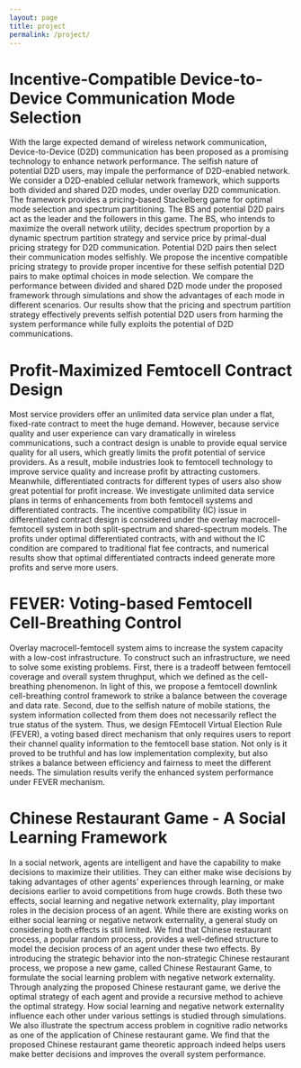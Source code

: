 ```yaml
---
layout: page
title: project
permalink: /project/
---
```

# Incentive-Compatible Device-to-Device Communication Mode Selection

With the large expected demand of wireless network communication, Device-to-Device (D2D) communication has been proposed as a promising technology to enhance network performance. The selfish nature of potential D2D users, may impale the performance of D2D-enabled network. We consider a D2D-enabled cellular network framework, which supports both divided and shared D2D modes, under overlay D2D communication. The framework provides a pricing-based Stackelberg game for optimal mode selection and spectrum partitioning. The BS and potential D2D pairs act as the leader and the followers in this game. The BS, who intends to maximize the overall network utility, decides spectrum proportion by a dynamic spectrum partition strategy and service price by primal-dual pricing strategy for D2D communication. Potential D2D pairs then select their communication modes selfishly. We propose the incentive compatible pricing strategy to provide proper incentive for these selfish potential D2D pairs to make optimal choices in mode selection. We compare the performance between divided and shared D2D mode under the proposed framework through simulations and show the advantages of each mode in different scenarios. Our results show that the pricing and spectrum partition strategy effectively prevents selfish potential D2D users from harming the system performance while fully exploits the potential of D2D communications.

# Profit-Maximized Femtocell Contract Design

Most service providers offer an unlimited data service plan under a flat, fixed-rate contract to meet the huge demand. However, because service quality and user experience can vary dramatically in wireless communications, such a contract design is unable to provide equal service quality for all users, which greatly limits the profit potential of service providers. As a result, mobile industries look to femtocell technology to improve service quality and increase profit by attracting customers. Meanwhile, differentiated contracts for different types of users also show great potential for profit increase. We investigate unlimited data service plans in terms of enhancements from both femtocell systems and differentiated contracts. The incentive compatibility (IC) issue in differentiated contract design is considered under the overlay macrocell-femtocell system in both split-spectrum and shared-spectrum models. The profits under optimal differentiated contracts, with and without the IC condition are compared to traditional flat fee contracts, and numerical results show that optimal differentiated contracts indeed generate more profits and serve more users.

# FEVER: Voting-based Femtocell Cell-Breathing Control

Overlay macrocell-femtocell system aims to increase the system capacity with a low-cost infrastructure. To construct such an infrastructure, we need to solve some existing problems. First, there is a tradeoff between femtocell coverage and overall system thrughput, which we defined as the cell-breathing phenomenon. In light of this, we propose a femtocell downlink cell-breathing control framework to strike a balance between the coverage and data rate. Second, due to the selfish nature of mobile stations, the system information collected from them does not necessarily reflect the true status of the system. Thus, we design FEmtocell Virtual Election Rule (FEVER), a voting based direct mechanism that only requires users to report their channel quality information to the femtocell base station. Not only is it proved to be truthful and has low implementation complexity, but also strikes a balance between efficiency and fairness to meet the different needs. The simulation results verify the enhanced system performance under FEVER mechanism.

# Chinese Restaurant Game - A Social Learning Framework

In a social network, agents are intelligent and have the capability to make decisions to maximize their utilities. They can either make wise decisions by taking advantages of other agents’ experiences through learning, or make decisions earlier to avoid competitions from huge crowds. Both these two effects, social learning and negative network externality, play important roles in the decision process of an agent. While there are existing works on either social learning or negative network externality, a general study on considering both effects is still limited. We find that Chinese restaurant process, a popular random process, provides a well-defined structure to model the decision process of an agent under these two effects. By introducing the strategic behavior into the non-strategic Chinese restaurant process, we propose a new game, called Chinese Restaurant Game, to formulate the social learning problem with negative network externality. Through analyzing the proposed Chinese restaurant game, we derive the optimal strategy of each agent and provide a recursive method to achieve the optimal strategy. How social learning and negative network externality influence each other under various settings is studied through simulations. We also illustrate the spectrum access problem in cognitive radio networks as one of the application of Chinese restaurant game. We find that the proposed Chinese restaurant game theoretic approach indeed helps users make better decisions and improves the overall system performance.
